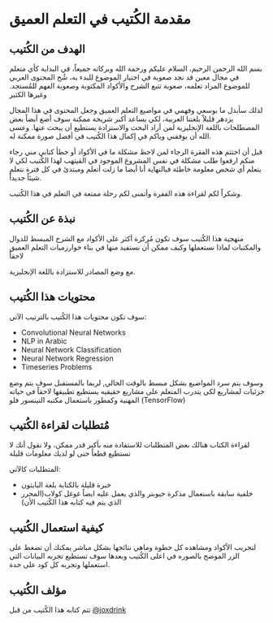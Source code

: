 # مقدمة الكُتيب في التعلم العميق
## الهدف من الكُتيب
بسم الله الرحمن الرحيم، السلام عليكم ورحمة الله وبركاته جميعاً،
في البداية كأي متعلم في مجال معين قد نجد صعوبة في اختيار الموضوع للبدء به، شُح المحتوى العربي للموضوع المراد تعلمه، صعوبة تتبع الشرح والأكواد المكتوبة وصعوبة الفهم للمُستجد. وغيرها الكثير

لذلك سأبذل ما بوسعي وفهمي في مواضيع التعلم العميق وجعل المحتوى في هذا المجال يزدهر قليلاً بلغتنا العربية، لكي يساعد أكبر شريحة ممكنة سوف أضع أيضاً بعض المصطلحات باللغة الإنجليزية لمن أراد البحث والاستزادة يستطيع أن يبحث عنها. وعسى الله أن يوفقني وياكم في إكمال هذا الكُتيب في أفضل صورة ممكنة له.

قبل أن اختتم هذه الفقرة الرجاء لمن لاحظ مشكلة ما في الأكواد أو خطأ كتابي مني رجاء منكم ارفعوا طلب مشكلة في نفس المشروع الموجود في القيتهب لهذا الكُتيب لكي لا يتعلم أي شخص معلومة خاطئة فبالنهاية أنا أيضا ما زلت أتعلم ومبتدئ في كل فترة نتعلم شيئاً جديداً.

وشكراً لكم لقراءة هذه الفقرة وأتمنى لكم رحلة ممتعة في التعلم في هذا الكُتيب.


## نبذة عن الكُتيب
منهجية هذا الكُتيب سوف تكون مُركزة أكثر على الأكواد مع الشرح المبسط للدوال والمكتبات لماذا نستعملها وكيف ممكن أن نستفيد منها في بناء خوارزميات التعلم العميق لاحقاً

مع وضع المصادر للاستزادة باللغة الإنجليزية.


## محتويات هذا الكُتيب
سوف تكون محتويات هذا الكُتيب بالترتيب الآتي:
- Convolutional Neural Networks
- NLP in Arabic
- Neural Network Classification
- Neural Network Regression
- Timeseries Problems

وسوف يتم سرد المواضيع بشكل مبسط بالوقت الحالي, لربما بالمستقبل سوف يتم وضع جزئيات لمشاريع لكي يتدرب المتعلم على مشاريع حقيقيه يستطيع تطبيقها لاحقاً في حياته المهنية وكمطور باستعمال مكتبه التينسور فلو (TensorFlow)



## مُتطلبات لقراءة الكُتيب
لقراءة الكتاب هنالك بعض المتطلبات للاستفادة منه بأكبر قدر ممكن، ولا نقول أنك لا تستطيع قطعاً حتى لو لديك معلومات قليلة

المتطلبات كالآتي:
- خبرة قليلة بالكتابة بلغة البايثون
- خلفية سابقة باستعمال مذكرة جيوبتر والذي يعمل عليه ايضاً غوغل كولاب(المحرر الذي يتم فيه كتابه هذا الكُتيب الأن)

## كيفية استعمال الكُتيب
لتجريب الأكواد ومشاهده كل خطوة وماهي نتائجها بشكل مباشر يمكنك أن تضغط على الزر الموضح بالصوره في اعلى الكُتيب وبعدها سوف تستطيع تجربه البيانات التي استعملها وتجربه كل كود على حدة.



## مؤلف الكُتيب
تتم كتابه هذا الكُتيب من قبل [@joxdrink](https://twitter.com/Joxdrink)
